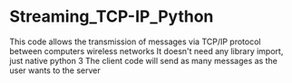 # Streaming_TCP-IP_Python
This code allows the transmission of messages via TCP/IP protocol between computers wireless networks
It doesn't need any library import, just native python 3
The client code will send as many messages as the user wants to the server
